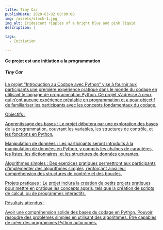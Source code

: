 ```yaml
---
title: Tiny Car
publishDate: 2020-03-02 00:00:00
img: /assets/stock-1.jpg
img_alt: Iridescent ripples of a bright blue and pink liquid
description: |
  
tags:
  - Initiation

---
```

#### Ce projet est une initiation a la programmation
##### Tiny Car

<a href=frebourg.es>

<p>Le projet "Introduction au Codage avec Python" vise à fournir aux participants une première expérience pratique dans le monde du codage en utilisant le langage de programmation Python. Ce projet s'adresse à ceux qui n'ont aucune expérience préalable en programmation et a pour objectif de familiariser les participants avec les concepts fondamentaux du codage.</p>

Objectifs :

Apprentissage des bases : Le projet débutera par une exploration des bases de la programmation, couvrant les variables, les structures de contrôle, et les fonctions en Python.

Manipulation de données : Les participants seront introduits à la manipulation de données en Python, y compris les chaînes de caractères, les listes, les dictionnaires, et les structures de données courantes.

Algorithmes simples : Des exercices pratiques permettront aux participants d'implémenter des algorithmes simples, renforçant ainsi leur compréhension des structures de contrôle et des boucles.

Projets pratiques : Le projet inclura la création de petits projets pratiques pour mettre en pratique les concepts appris, tels que la création de scripts de calcul, ou de programmes interactifs.


Résultats attendus :

Avoir une compréhension solide des bases du codage en Python.
Pouvoir résoudre des problèmes simples en utilisant des algorithmes.
Être capables de créer des programmes Python autonomes.




